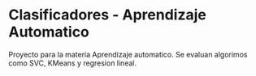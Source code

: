 # Clasificadores - Aprendizaje Automatico
Proyecto para la materia Aprendizaje automatico. Se evaluan algorimos como SVC, KMeans y regresion lineal.